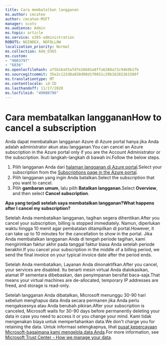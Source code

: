 ```yaml
---
title: Cara membatalkan langganan
ms.author: cmcatee
author: cmcatee-MSFT
manager: scotv
ms.audience: Admin
ms.topic: article
ms.service: o365-administration
ROBOTS: NOINDEX, NOFOLLOW
localization_priority: Normal
ms.collection: Adm_O365
ms.custom:
- "9003797"
- "6836"
ms.openlocfilehash: af5b16a55afd7e26601e8ffa6288a72c94b9b1fb
ms.sourcegitcommit: 35e2c122d8a838d98d1f0851c29b16282261580f
ms.translationtype: MT
ms.contentlocale: id-ID
ms.lasthandoff: 11/17/2020
ms.locfileid: "49088796"
---
```

# <a name="how-to-cancel-a-subscription"></a><span data-ttu-id="7c0c6-102">Cara membatalkan langganan</span><span class="sxs-lookup"><span data-stu-id="7c0c6-102">How to cancel a subscription</span></span>

<span data-ttu-id="7c0c6-103">Anda dapat membatalkan langganan Azure di Azure portal hanya jika Anda adalah administrator akun atau langganan.</span><span class="sxs-lookup"><span data-stu-id="7c0c6-103">You can cancel an Azure subscription in the Azure portal only if you are the Account Administrator or the subscription.</span></span> <span data-ttu-id="7c0c6-104">Ikuti langkah-langkah di bawah ini.</span><span class="sxs-lookup"><span data-stu-id="7c0c6-104">Follow the below steps.</span></span>

1. <span data-ttu-id="7c0c6-105">Pilih langganan Anda dari [halaman langganan di Azure portal](https://ms.portal.azure.com/#blade/Microsoft_Azure_Billing/SubscriptionsBlade).</span><span class="sxs-lookup"><span data-stu-id="7c0c6-105">Select your subscription from the [Subscriptions page in the Azure portal](https://ms.portal.azure.com/#blade/Microsoft_Azure_Billing/SubscriptionsBlade).</span></span>
2. <span data-ttu-id="7c0c6-106">Pilih langganan yang ingin Anda batalkan.</span><span class="sxs-lookup"><span data-stu-id="7c0c6-106">Select the subscription that you want to cancel.</span></span>
3. <span data-ttu-id="7c0c6-107">Pilih **gambaran umum**, lalu pilih **Batalkan langganan**.</span><span class="sxs-lookup"><span data-stu-id="7c0c6-107">Select **Overview**, and then select **Cancel subscription**.</span></span>

<span data-ttu-id="7c0c6-108">**Apa yang terjadi setelah saya membatalkan langganan?**</span><span class="sxs-lookup"><span data-stu-id="7c0c6-108">**What happens after I cancel my subscription?**</span></span>

<span data-ttu-id="7c0c6-109">Setelah Anda membatalkan langganan, tagihan segera dihentikan.</span><span class="sxs-lookup"><span data-stu-id="7c0c6-109">After you cancel your subscription, billing is stopped immediately.</span></span> <span data-ttu-id="7c0c6-110">Namun, diperlukan waktu hingga 10 menit agar pembatalan ditampilkan di portal.</span><span class="sxs-lookup"><span data-stu-id="7c0c6-110">However, it can take up to 10 minutes for the cancellation to show in the portal.</span></span> <span data-ttu-id="7c0c6-111">Jika Anda membatalkan langganan Anda di tengah periode tagihan, kami mengirimkan faktur akhir pada tanggal faktur biasa Anda setelah periode berakhir.</span><span class="sxs-lookup"><span data-stu-id="7c0c6-111">If you cancel your subscription in the middle of a billing period, we send the final invoice on your typical invoice date after the period ends.</span></span>

<span data-ttu-id="7c0c6-112">Setelah Anda membatalkan, Layanan Anda dinonaktifkan.</span><span class="sxs-lookup"><span data-stu-id="7c0c6-112">After you cancel, your services are disabled.</span></span> <span data-ttu-id="7c0c6-113">Itu berarti mesin virtual Anda dialokasikan, alamat IP sementara dibebaskan, dan penyimpanan bersifat baca-saja.</span><span class="sxs-lookup"><span data-stu-id="7c0c6-113">That means your virtual machines are de-allocated, temporary IP addresses are freed, and storage is read-only.</span></span>

<span data-ttu-id="7c0c6-114">Setelah langganan Anda dibatalkan, Microsoft menunggu 30-90 hari sebelum menghapus data Anda secara permanen jika Anda perlu mengaksesnya atau Anda berubah pikiran.</span><span class="sxs-lookup"><span data-stu-id="7c0c6-114">After your subscription is canceled, Microsoft waits for 30-90 days before permanently deleting your data in case you need to access it or you change your mind.</span></span> <span data-ttu-id="7c0c6-115">Kami tidak mengenakan biaya untuk mempertahankan data.</span><span class="sxs-lookup"><span data-stu-id="7c0c6-115">We don't charge you for retaining the data.</span></span> <span data-ttu-id="7c0c6-116">Untuk informasi selengkapnya, lihat [pusat kepercayaan Microsoft-bagaimana kami mengelola data Anda](https://www.microsoft.com/trust-center/privacy/data-management#leave).</span><span class="sxs-lookup"><span data-stu-id="7c0c6-116">For more information, see [Microsoft Trust Center - How we manage your data](https://www.microsoft.com/trust-center/privacy/data-management#leave).</span></span>

